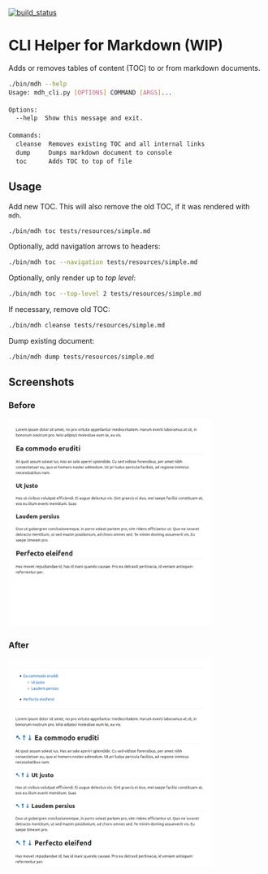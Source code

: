 [<img src="https://github.com/jangroth/markdownhelper/workflows/build/badge.svg" alt="build_status" width="200"/>](https://github.com/jangroth/markdownhelper/actions)

# CLI Helper for Markdown (WIP)

Adds or removes tables of content (TOC) to or from markdown documents. 

```bash
./bin/mdh --help
Usage: mdh_cli.py [OPTIONS] COMMAND [ARGS]...

Options:
  --help  Show this message and exit.

Commands:
  cleanse  Removes existing TOC and all internal links
  dump     Dumps markdown document to console
  toc      Adds TOC to top of file
```

## Usage

Add new TOC. This will also remove the old TOC, if it was rendered with `mdh`.

```bash
./bin/mdh toc tests/resources/simple.md 
```

Optionally, add navigation arrows to headers:

```bash
./bin/mdh toc --navigation tests/resources/simple.md 
```

Optionally, only render up to _top level_:

```bash
./bin/mdh toc --top-level 2 tests/resources/simple.md 
```

If necessary, remove old TOC:

```bash
./bin/mdh cleanse tests/resources/simple.md 
```

Dump existing document:

```bash
./bin/mdh dump tests/resources/simple.md 
```

## Screenshots

### Before
<img src="media/before.png" alt="before" width="400"/>

### After
<img src="media/after.png" alt="after" width="400"/>